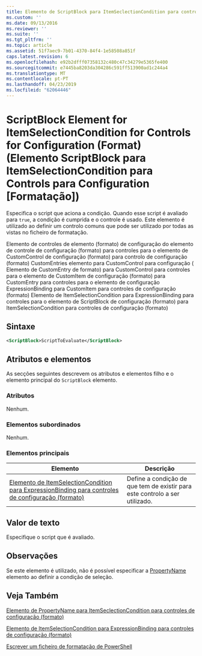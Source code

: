 ```yaml
---
title: Elemento de ScriptBlock para ItemSeclectionCondition para controles de configuração (formato) | Documentos da Microsoft
ms.custom: ''
ms.date: 09/13/2016
ms.reviewer: ''
ms.suite: ''
ms.tgt_pltfrm: ''
ms.topic: article
ms.assetid: 51f7aec9-7b01-4370-84f4-1e58508a851f
caps.latest.revision: 6
ms.openlocfilehash: e92b2dfff07358132c480c47c34279e5365fe400
ms.sourcegitcommit: e7445ba8203da304286c591ff513900ad1c244a4
ms.translationtype: MT
ms.contentlocale: pt-PT
ms.lasthandoff: 04/23/2019
ms.locfileid: "62064446"
---
```

# <a name="scriptblock-element-for-itemseclectioncondition-for-controls-for-configuration-format"></a>ScriptBlock Element for ItemSelectionCondition for Controls for Configuration (Format) (Elemento ScriptBlock para ItemSelectionCondition para Controls para Configuration [Formatação])

Especifica o script que aciona a condição. Quando esse script é avaliado para `true`, a condição é cumprida e o controle é usado. Este elemento é utilizado ao definir um controlo comuns que pode ser utilizado por todas as vistas no ficheiro de formatação.

Elemento de controles de elemento (formato) de configuração do elemento de controle de configuração (formato) para controles para o elemento de CustomControl de configuração (formato) para controlo de configuração (formato) CustomEntries elemento para CustomControl para configuração ( Elemento de CustomEntry de formato) para CustomControl para controles para o elemento de CustomItem de configuração (formato) para CustomEntry para controles para o elemento de configuração ExpressionBinding para CustomItem para controles de configuração (formato) Elemento de ItemSelectionCondition para ExpressionBinding para controles para o elemento de ScriptBlock de configuração (formato) para ItemSelectionCondition para controles de configuração (formato)

## <a name="syntax"></a>Sintaxe

```xml
<ScriptBlock>ScriptToEvaluate</ScriptBlock>
```

## <a name="attributes-and-elements"></a>Atributos e elementos

As secções seguintes descrevem os atributos e elementos filho e o elemento principal do `ScriptBlock` elemento.

### <a name="attributes"></a>Atributos

Nenhum.

### <a name="child-elements"></a>Elementos subordinados

Nenhum.

### <a name="parent-elements"></a>Elementos principais

|Elemento|Descrição|
|-------------|-----------------|
|[Elemento de ItemSelectionCondition para ExpressionBinding para controles de configuração (formato)](./itemselectioncondition-element-for-expressionbinding-for-controls-for-configuration-format.md)|Define a condição de que tem de existir para este controlo a ser utilizado.|

## <a name="text-value"></a>Valor de texto

Especifique o script que é avaliado.

## <a name="remarks"></a>Observações

Se este elemento é utilizado, não é possível especificar a [PropertyName](./propertyname-element-for-itemseclectioncondition-for-controls-for-configuration-format.md) elemento ao definir a condição de seleção.

## <a name="see-also"></a>Veja Também

[Elemento de PropertyName para ItemSeclectionCondition para controles de configuração (formato)](./propertyname-element-for-itemseclectioncondition-for-controls-for-configuration-format.md)

[Elemento de ItemSelectionCondition para ExpressionBinding para controles de configuração (formato)](./itemselectioncondition-element-for-expressionbinding-for-controls-for-configuration-format.md)

[Escrever um ficheiro de formatação de PowerShell](./writing-a-powershell-formatting-file.md)
